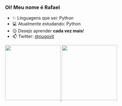 ### Oi! Meu nome é Rafael 
- ✨ Linguagens que sei: Python
- 💻 Atualmente estudando: Python
- 😉 Desejo aprender __cada vez mais__!
- 📫 Twitter: [@nugovit](https://twitter.com/nugovit)

<div>
  <a href="https://gituhb.com/nugovit">
  <img height="180em" src="https://github-readme-stats.vercel.app/api?username=nugovit&show_icons=true&theme=dracula&include_all_commits=true&count_private=true"/>
  <img height="180em" src="https://github-readme-stats.vercel.app/api/top-langs/?username=nugovit&layout=compact&langs_count=7&theme=dracula"/>
</div>
<!--
**nugovit/nugovit** is a ✨ _special_ ✨ repository because its `README.md` (this file) appears on your GitHub profile.

Here are some ideas to get you started:

- 🔭 I’m currently working on ...
- 🌱 I’m currently learning ...
- 👯 I’m looking to collaborate on ...
- 🤔 I’m looking for help with ...
- 💬 Ask me about ...
- 📫 How to reach me: ...
- 😄 Pronouns: ...
- ⚡ Fun fact: ...
-->
